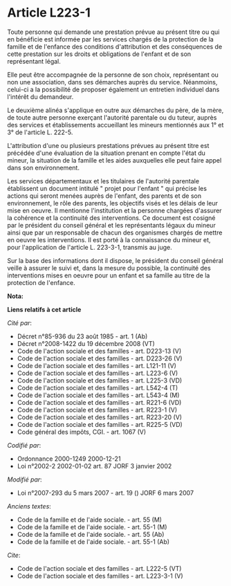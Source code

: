 # Article L223-1

Toute personne qui demande une prestation prévue au présent titre ou qui en bénéficie est informée par les services chargés
de la protection de la famille et de l'enfance des conditions d'attribution et des conséquences de cette prestation sur les
droits et obligations de l'enfant et de son représentant légal. 

Elle peut être accompagnée de la personne de son choix, représentant ou non une association, dans ses démarches auprès du
service. Néanmoins, celui-ci a la possibilité de proposer également un entretien individuel dans l'intérêt du demandeur. 

Le deuxième alinéa s'applique en outre aux démarches du père, de la mère, de toute autre personne exerçant l'autorité
parentale ou du tuteur, auprès des services et établissements accueillant les mineurs mentionnés aux 1° et 3° de l'article L.
222-5. 

L'attribution d'une ou plusieurs prestations prévues au présent titre est précédée d'une évaluation de la situation prenant
en compte l'état du mineur, la situation de la famille et les aides auxquelles elle peut faire appel dans son environnement. 

Les services départementaux et les titulaires de l'autorité parentale établissent un document intitulé " projet pour l'enfant
" qui précise les actions qui seront menées auprès de l'enfant, des parents et de son environnement, le rôle des parents, les
objectifs visés et les délais de leur mise en oeuvre. Il mentionne l'institution et la personne chargées d'assurer la
cohérence et la continuité des interventions. Ce document est cosigné par le président du conseil général et les
représentants légaux du mineur ainsi que par un responsable de chacun des organismes chargés de mettre en oeuvre les
interventions. Il est porté à la connaissance du mineur et, pour l'application de l'article L. 223-3-1, transmis au juge. 

Sur la base des informations dont il dispose, le président du conseil général veille à assurer le suivi et, dans la mesure du
possible, la continuité des interventions mises en oeuvre pour un enfant et sa famille au titre de la protection de
l'enfance.

**Nota:**



**Liens relatifs à cet article**

_Cité par_:

  - Décret n°85-936 du 23 août 1985 - art. 1 (Ab)
  - Décret n°2008-1422 du 19 décembre 2008 (VT)
  - Code de l'action sociale et des familles - art. D223-13 (V)
  - Code de l'action sociale et des familles - art. D223-26 (V)
  - Code de l'action sociale et des familles - art. L121-11 (V)
  - Code de l'action sociale et des familles - art. L223-6 (V)
  - Code de l'action sociale et des familles - art. L225-3 (VD)
  - Code de l'action sociale et des familles - art. L542-4 (T)
  - Code de l'action sociale et des familles - art. L543-4 (M)
  - Code de l'action sociale et des familles - art. R221-6 (VD)
  - Code de l'action sociale et des familles - art. R223-1 (V)
  - Code de l'action sociale et des familles - art. R223-20 (V)
  - Code de l'action sociale et des familles - art. R225-5 (VD)
  - Code général des impôts, CGI. - art. 1067 (V)

_Codifié par_:

  - Ordonnance 2000-1249 2000-12-21
  - Loi n°2002-2 2002-01-02 art. 87 JORF 3 janvier 2002

_Modifié par_:

  - Loi n°2007-293 du 5 mars 2007 - art. 19 () JORF 6 mars 2007

_Anciens textes_:

  - Code de la famille et de l'aide sociale. - art. 55 (M)
  - Code de la famille et de l'aide sociale. - art. 55-1 (M)
  - Code de la famille et de l'aide sociale. - art. 55 (Ab)
  - Code de la famille et de l'aide sociale. - art. 55-1 (Ab)

_Cite_:

  - Code de l'action sociale et des familles - art. L222-5 (VT)
  - Code de l'action sociale et des familles - art. L223-3-1 (V)
